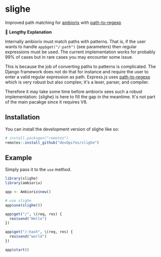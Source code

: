 <!-- badges: start -->
<!-- badges: end -->

# slighe

Improved path matching for [ambiorix](https://ambiorix.dev) with
[path-to-regexp](https://www.npmjs.com/package/path-to-regexp)

:traffic_light: __Lengthy Explanation__

Internally ambiorix must match paths with patterns.
That is, if the user wants to handle `app$get("/:path")`
(see parameters) then regular expressions must be used.
The current implementation works for probably 99% of cases
but in rare cases you may encounter some issue.

This is because the job of converting paths to patterns
is complicated. 
The Django framework does not do that for instance and require
the user to enter a valid regular expression as path.
Express.js uses
[path-to-regexp](https://www.npmjs.com/package/path-to-regexp)
which is very robust but also complex; it's a lexer, parser,
and compiler.

Therefore it may take some time before ambiorix sees such
a robust implementation: {slighe} is here to fill the gap
in the meantime.
It's not part of the main pacakge since it requires V8.

## Installation

You can install the development version of slighe like so:

``` r
# install.packages("remotes")
remotes::install_github("devOpifex/slighe")
```

## Example

Simply pass it to the `use` method.

``` r
library(slighe)
library(ambiorix)

app <- Ambiorix$new()

# use slighe
app$use(slighe())

app$get("/", \(req, res) {
  res$send("Hello")
})

app$get("/:hash", \(req, res) {
  res$send("world")
})

app$start()
```

